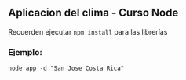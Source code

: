 ## Aplicacion del clima - Curso Node


Recuerden ejecutar ```npm install``` para las librerías 


### Ejemplo:
```
node app -d "San Jose Costa Rica"
```